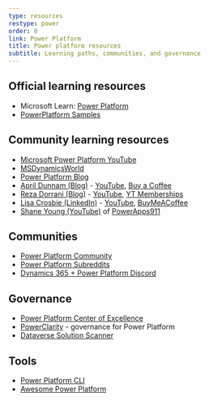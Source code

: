 ```yaml
---
type: resources
restype: power
order: 0
link: Power Platform
title: Power platform resources
subtitle: Learning paths, communities, and governance
---
```


## Official learning resources

* Microsoft Learn: [Power Platform](https://learn.microsoft.com/training/powerplatform/)
* [PowerPlatform Samples](https://github.com/pnp/powerplatform-samples)

## Community learning resources

* [Microsoft Power Platform YouTube](https://www.youtube.com/@MicrosoftPowerPlatform)
* [MSDynamicsWorld](https://msdynamicsworld.com/)
* [Power Platform Blog](https://powerplatform.microsoft.com/blog/)
* [April Dunnam (Blog)](https://www.sharepointsiren.com/) - [YouTube](https://www.youtube.com/@AprilDunnam/playlists), [Buy a Coffee](https://buymeacoffee.com/aprildunnam)
* [Reza Dorrani (Blog)](https://rezadorrani.com/) - [YouTube](https://www.youtube.com/@RezaDorrani/playlists), [YT Memberships](https://www.youtube.com/rezadorrani/join)
* [Lisa Crosbie (LinkedIn)](https://www.linkedin.com/in/lisa-crosbie/) - [YouTube](https://www.youtube.com/@LisaCrosbie/playlists), [BuyMeACoffee](https://buymeacoffee.com/lisacrosbie)
* [Shane Young (YouTube)](https://www.youtube.com/@ShanesCows/playlists) of [PowerApps911](https://www.powerapps911.com/blog)

## Communities

* [Power Platform Community](https://community.powerplatform.com/forums/)
* [Power Platform Subreddits](https://www.reddit.com/r/Dataverse+MicrosoftFlow+PowerApps+PowerAutomate+PowerBI+PowerPlatform/)
* [Dynamics 365 + Power Platform Discord](https://discord.gg/sPSYyYgU39)

## Governance

* [Power Platform Center of Excellence](https://learn.microsoft.com/power-platform/guidance/coe/starter-kit)
* [PowerClarity](https://powerclarity.app/) - governance for Power Platform
* [Dataverse Solution Scanner](https://github.com/alirobe/dataverse-solution-scanner)

## Tools

* [Power Platform CLI](https://learn.microsoft.com/power-platform/developer/cli/introduction-power-platform-cli)
* [Awesome Power Platform](https://github.com/Power-Maverick/awesome-power-platform)
